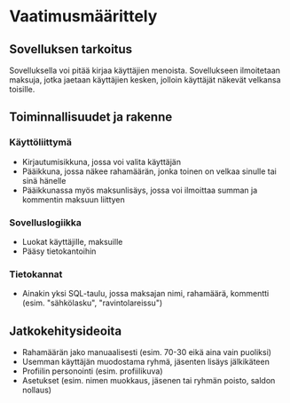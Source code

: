 # Vaatimusmäärittely

## Sovelluksen tarkoitus

Sovelluksella voi pitää kirjaa käyttäjien menoista. Sovellukseen ilmoitetaan maksuja, jotka jaetaan käyttäjien kesken, jolloin käyttäjät näkevät velkansa toisille.

## Toiminnallisuudet ja rakenne

### Käyttöliittymä
- Kirjautumisikkuna, jossa voi valita käyttäjän
- Pääikkuna, jossa näkee rahamäärän, jonka toinen on velkaa sinulle tai sinä hänelle
- Pääikkunassa myös maksunlisäys, jossa voi ilmoittaa summan ja kommentin maksuun liittyen

### Sovelluslogiikka
- Luokat käyttäjille, maksuille
- Pääsy tietokantoihin

### Tietokannat
- Ainakin yksi SQL-taulu, jossa maksajan nimi, rahamäärä, kommentti (esim. "sähkölasku", "ravintolareissu")

## Jatkokehitysideoita
- Rahamäärän jako manuaalisesti (esim. 70-30 eikä aina vain puoliksi)
- Usemman käyttäjän muodostama ryhmä, jäsenten lisäys jälkikäteen
- Profiilin personointi (esim. profiilikuva)
- Asetukset (esim. nimen muokkaus, jäsenen tai ryhmän poisto, saldon nollaus)